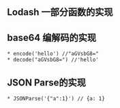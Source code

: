 ## Lodash 一部分函数的实现
## base64 编解码的实现
    * encode('hello') //"aGVsbG8="
    * decode("aGVsbG8=") //'hello'
## JSON Parse的实现
    * JSONParse('{"a":1}') // {a: 1}